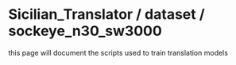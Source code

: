 # Sicilian_Translator / dataset / sockeye_n30_sw3000

this page will document the scripts used to train translation models

